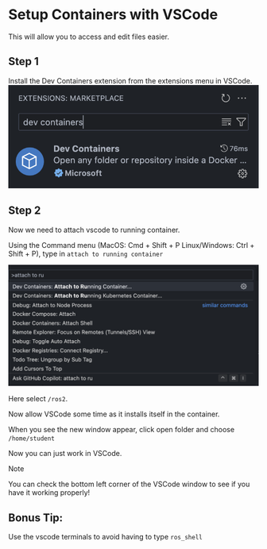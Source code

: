 # Setup Containers with VSCode

This will allow you to access and edit files easier.

## Step 1

Install the Dev Containers extension from the extensions menu in VSCode.
![alt text](images/extension.png)


## Step 2

Now we need to attach vscode to running container. 

Using the Command menu (MacOS: Cmd + Shift + P  Linux/Windows: Ctrl + Shift + P), type in `attach to running container`

![alt text](images/command-menu.png)

Here select `/ros2`.

Now allow VSCode some time as it installs itself in the container.

When you see the new window appear, click open folder and choose `/home/student`

Now you can just work in VSCode.

> [!NOTE]
> You can check the bottom left corner of the VSCode window to see if you have it working properly!

## Bonus Tip:

Use the vscode terminals to avoid having to type `ros_shell`